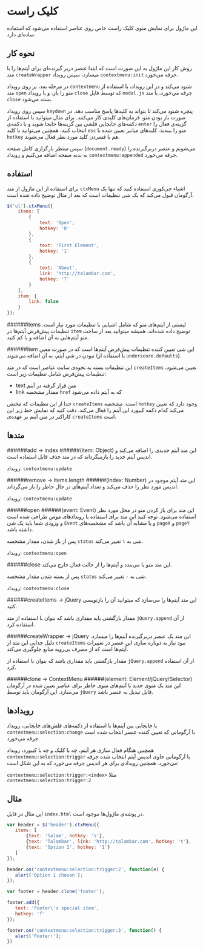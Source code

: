 کلیک راست
===
این ماژول برای نمایش منوی کلیک راست خاص روی عناصر استفاده می‌شود که استفاده ساده‌ای دارد.

نحوه کار
---
روش کار این ماژول به این صورت است که ابتدا عنصر دربر گیرنده‌ای برای آیتم‌ها را با متد `createWrapper` میسازد،  سپس رویداد `contextmenu:init` جرقه می‌خورد. 

در مرحله بعد، بر روی رویداد `contextmenu` شنود می‌کند و در این رویداد، با استفاده از متد `open` منو را باز، و با رویداد `close` که توسط فایل `modal.js` جرقه می‌خورد، با متد `close` بسته می‌شود.

سپس روی رویداد `keydown` پنجره شنود می‌کند تا بتواند به کلید‌ها پاسخ مناسب دهد. در صورت باز بودن منو، فرمان‌های کلیدی کار می‌کنند. برای مثال میتوانید با استفاده از دکمه‌های جابجایی فلشی بین گزینه‌ها جابجا شوید و با دکمه‌ی `enter` گزینه‌ی فعال را انتخاب کنید، همچنین می‌توانید با کلید `esc` منو را ببندید. کلید‌های میانبر تعیین شده با `hotkey` هم با فشردن کلید مورد نظر فعال می‌شوند.

سپس منتظر بارگزاری کامل صفحه (`document.ready`) می‌شویم و عنصر دربرگیرنده را به بدنه صفحه اضافه می‌کنیم و رویداد `contextmenu:appended` جرقه می‌خورد.

استفاده
---
برای استفاده از این ماژول از متد `ctxMenu` اشیاء جی‌کوری استفاده کنید که تنها یک آرگومان قبول می‌کند که یک شی تنظیمات است که بعد از مثال توضیح داده شده است.

```javascript
$('ul').ctxMenu({
    items: [
        {
            text: 'Open',
            hotkey: 'O'
        },
        {
            text: 'First Element',
            hotkey: '1'
        },
        {
            text: 'About',
            link: 'http://talambar.com',
            hotkey: 'T'
        }
    ],
    item: {
        link: false
    }
});
```
######items
لیستی از آیتم‌های منو که شامل اشیایی با تنظیمات مورد نیاز است. تنظیمات پیش‌فرض آیتم‌ها در `item` توضیح داده شده‌اند. همیشه میتوانید بعد از ساخت منو آیتم‌هایی به آن اضافه و یا کم کنید.

######item
این شی تعیین کننده تنظیمات پیش‌فرض آیتم‌ها است که در صورت معین نبودن در شی آیتم، به آن اضافه می‌شوند (با استفاده از `underscore.defaults`).

این تنظیمات بسته به نحوه‌ی سایت عناصر است که در متد `createItems` تعیین می‌شود، تنظیمات پیش‌فرض شامل تنظیمات زیر است:

* text متن قرار گرفته در آیتم
* link مقدار مشخصه `href` که به آیتم داده می‌شود

جدا از این تنظیمات که مختص `createItems` است، مشخصه `hotkey` وجود دارد که تعیین می‌کند کدام دکمه کیبورد این آیتم را فعال می‌کند. دقت کنید که نمایش خط زیر این کاراکتر در متن آیتم بر عهده‌ی `createItems` است.


متد‌ها
---
######add → index
######(item: Object)
این متد آیتم جدیدی را اضافه می‌کند و اندیس آیتم جدید را باز‌میگرداند که در متد حذف قابل استفاده است.

رویداد:‌ `contextmenu:update`

######remove → items.length
######(index: Number)
این متد آیتم موجود در اندیس مورد نظر را حذف می‌کند و تعداد آیتم‌های در حال حاظر را باز می‌گرداند.

رویداد: `contextmenu:update`

######open
######(event: Event)
این متد برای باز کردن منو در محل مورد نظر استفاده می‌شود. توجه کنید این متد برای استفاده با رویداد‌های موس طراحی شده است و ورودی شما باید یک شی `Event` و یا مشابه آن باشد که مشخصه‌های `pageX` و `pageY` داشته باشد.

پس از باز شدن، مقدار مشخصه `status` شی به  ۱ تغییر می‌کند.

رویداد: `contextmenu:open`

######close
این متد منو با می‌بندد و آیتم‌ها را از حالت فعال خارج می‌کند.

پس از بسته شدن مقدار مشخصه `status` شی به ۰ تغییر می‌کند.

رویداد:‌ `contextmenu:close`

######createItems → jQuery
این متد آیتم‌ها را می‌سازد که میتوانید آن را بازنویسی کنید.

مقدار بازگشتی باید مقداری باشد که بتوان با استفاده از متد `jQuery.append`‌ از آن استفاده کرد.

######createWrapper → jQuery
این متد یک عنصر دربرگیرنده آیتم‌ها را میسازد. دلیل جدایی این متد از `createItems` نبود نیاز به دوباره سازی این عنصر در تغییرات آیتم‌ها است که از مصرف بی‌رویه منابع جلوگیری می‌کند.

مقدار بازگشتی باید مقداری باشد که بتوان با استفاده از `jQuery.append` از آن استفاده کرد.

######clone → ContextMenu
######(element: Element/jQuery/Selector)
 این متد یک منوی جدید با آیتم‌های منوی حاظر برای عناصر تعیین شده در آرگومان می‌سازد. این آرگومان باید توسط `jQuery` قابل تبدیل به عنصر باشد.
 
رویداد‌ها
---
با جابجایی بین آیتم‌ها با استفاده از دکمه‌های فلش‌های جابجایی، رویداد `contextmenu:selection:change` با آرگومانی که تعیین‌ کننده عنصر انتخاب شده است جرقه می‌خورد.

همچنین هنگام فعال سازی هر آیتم، چه با کلیک و چه با کیبورد، رویداد `contextmenu:selection:trigger` با  آرگومانی حاوی اندیس آیتم انتخاب شده جرقه می‌خورد. همچنین رویدادی برای هر اندیس جرقه می‌خورد که به این شکل است:

`contextmenu:selection:trigger:<index>` مثلا `contextmenu:selection:trigger:2`
 
 مثال
---
 این مثال در فایل `index.html` در پوشه‌ی ماژول‌ها موجود است.
 
 
 ```javascript
var header = $('header').ctxMenu({
    items: [
        {text: 'Salam', hotkey: 's'},
        {text: 'Talambar', link: 'http://talambar.com', hotkey: 't'},
        {text: 'Option 1', hotkey: '1'}
    ]
});

header.on('contextmenu:selection:trigger:2', function(e) {
    alert('Option 1 chosen');
});

var footer = header.clone('footer');

footer.add({
    text: 'Footer\'s special item',
    hotkey: 'f'
});

footer.on('contextmenu:selection:trigger:3', function() {
    alert('Footer!');
})
 ```
